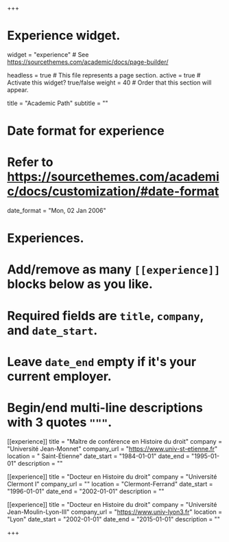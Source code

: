 +++
# Experience widget.

widget = "experience"  # See https://sourcethemes.com/academic/docs/page-builder/

headless = true  # This file represents a page section.
active = true  # Activate this widget? true/false
weight = 40  # Order that this section will appear.

title = "Academic Path"
subtitle = ""

# Date format for experience
#   Refer to https://sourcethemes.com/academic/docs/customization/#date-format

date_format = "Mon, 02 Jan 2006"

# Experiences.
#   Add/remove as many `[[experience]]` blocks below as you like.
#   Required fields are `title`, `company`, and `date_start`.
#   Leave `date_end` empty if it's your current employer.
#   Begin/end multi-line descriptions with 3 quotes `"""`.

[[experience]]
  title = "Maître de conférence en Histoire du droit"
  company = "Université Jean-Monnet"
  company_url = "https://www.univ-st-etienne.fr"
  location = " Saint-Étienne"
  date_start = "1984-01-01"
  date_end = "1995-01-01"
  description = ""
  
[[experience]]
  title = "Docteur en Histoire du droit"
  company = "Université Clermont I"
  company_url = ""
  location = "Clermont-Ferrand"
  date_start = "1996-01-01"
  date_end = "2002-01-01"
  description = ""

[[experience]]
  title = "Docteur en Histoire du droit"
  company = "Université Jean-Moulin-Lyon-III"
  company_url = "https://www.univ-lyon3.fr"
  location = "Lyon"
  date_start = "2002-01-01"
  date_end = "2015-01-01"
  description = ""

+++